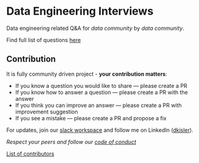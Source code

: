 # Data Engineering Interviews

Data engineering related Q&A for *data community* by *data community*. 

Find full list of questions [here](https://www.data-engineering-interviews.org/questions/)

## Contribution

It is fully community driven project - **your contribution matters**:

- If you know a question you would like to share — please create a PR
- If you know how to answer a question — please create a PR with the answer
- If you think you can improve an answer — please create a PR with improvement suggestion
- If you see a mistake — please create a PR and propose a fix

For updates, join our <a href="https://join.slack.com/t/dataengineeri-dg22406/shared_invite/zt-eeydzktu-uJ2mc4a45OrtzDMqekiqDQ" target="_blank">slack workspace</a> and follow me on LinkedIn (<a href="https://www.linkedin.com/in/dkisler/" target="_blank">dkisler</a>).

*Respect your peers and follow our [code of conduct](code-of-conduct.md)*

<a href="https://github.com/kislerdm/data-engineering-interviews/contributors" target="_blank">List of contributors</a>